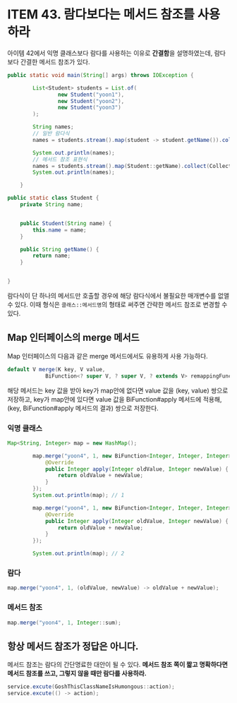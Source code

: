 # ITEM 43. 람다보다는 메서드 참조를 사용하라

아이템 42에서 익명 클래스보다 람다를 사용하는 이유로 **간결함**을 설명하였는데, 람다보다 간결한 메서드 참조가 있다.

```java
public static void main(String[] args) throws IOException {

        List<Student> students = List.of(
                new Student("yoon1"),
                new Student("yoon2"),
                new Student("yoon3")
        );

        String names;
        // 일반 람다식
        names = students.stream().map(student -> student.getName()).collect(Collectors.joining(","));

        System.out.println(names);
        // 메서드 참조 표현식
        names = students.stream().map(Student::getName).collect(Collectors.joining(","));
        System.out.println(names);

    }

public static class Student {
    private String name;


    public Student(String name) {
        this.name = name;
    }

    public String getName() {
        return name;
    }


}    
```

람다식이 단 하나의 메서드만 호출할 경우에 해당 람다식에서 불필요한 매개변수를 없앨 수 있다. 이때 형식은 `클래스::메서드명`의 형태로 써주면 간략한 메서드 참조로 변경할 수 있다.

## Map 인터페이스의 merge 메서드

Map 인터페이스의 다음과 같은 merge 메서드에서도 유용하게 사용 가능하다.

```java
default V merge(K key, V value,
            BiFunction<? super V, ? super V, ? extends V> remappingFunction)
```

해당 메서드는 key 값을 받아 key가 map안에 없다면 value 값을 (key, value) 쌍으로 저장하고, key가 map안에 있다면 value 값을 BiFunction#apply 메서드에 적용해, (key, BiFunction#apply 메서드의 결과) 쌍으로 저장한다.

### 익명 클래스
```java
Map<String, Integer> map = new HashMap();

        map.merge("yoon4", 1, new BiFunction<Integer, Integer, Integer>() {
            @Override
            public Integer apply(Integer oldValue, Integer newValue) {
                return oldValue + newValue;
            }
        });
        System.out.println(map); // 1

        map.merge("yoon4", 1, new BiFunction<Integer, Integer, Integer>() {
            @Override
            public Integer apply(Integer oldValue, Integer newValue) {
                return oldValue + newValue;
            }
        });

        System.out.println(map); // 2
```

### 람다

```java
map.merge("yoon4", 1, (oldValue, newValue) -> oldValue + newValue);
```

### 메서드 참조
```java
map.merge("yoon4", 1, Integer::sum);
```

## 항상 메서드 참조가 정답은 아니다.

메서드 참조는 람다의 간단명료한 대안이 될 수 있다. **메서드 참조 쪽이 짧고 명확하다면 메서드 참조를 쓰고, 그렇지 않을 때만 람다를 사용하라.**

```java
service.excute(GoshThisClassNameIsHumongous::action);
service.excute(() -> action);
```


